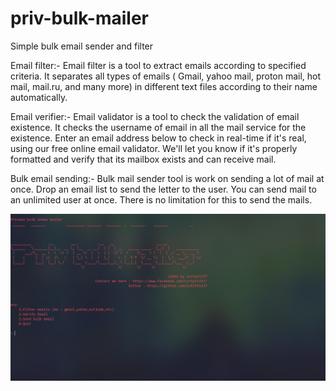 # priv-bulk-mailer
Simple bulk email sender and filter


Email filter:- Email filter is a tool to extract emails according to specified criteria. It separates all types of emails ( Gmail, yahoo mail, proton mail, hot mail, mail.ru, and many more) in different text files according to their name automatically.

Email verifier:- Email validator is a tool to check the validation of email existence. It checks the username of email in all the mail service for the existence. Enter an email address below to check in real-time if it's real, using our free online email validator. We'll let you know if it's properly formatted and verify that its mailbox exists and can receive mail.

 Bulk email sending:- Bulk mail sender tool is work on sending a lot of mail at once. Drop an email list to send the letter to the user.
You can send mail to an unlimited user at once. There is no limitation for this to send the mails.

![alt text](https://raw.githubusercontent.com/ScRiPt1337/priv-bulk-mailer/master/1x.PNG)
